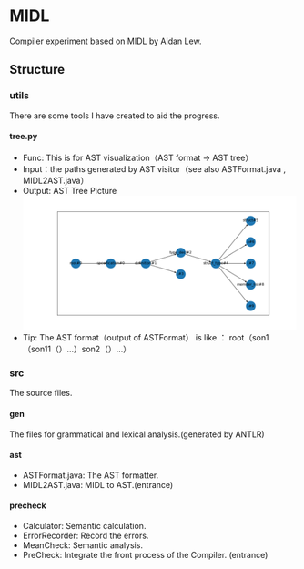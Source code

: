 # MIDL
Compiler experiment based on MIDL by Aidan Lew.

## Structure
### utils
There are some tools I have created to aid the progress.

#### tree.py
- Func:  This is for AST visualization（AST format -> AST tree）
- Input：the paths generated by AST visitor（see also ASTFormat.java , MIDL2AST.java）
- Output: AST Tree Picture
 ![Sample](https://github.com/AL-377/MIDL/blob/main/demo/tree_sample.png)
- Tip: The AST format（output of ASTFormat） is like ： root（son1（son11（）...）son2（）...）

### src
The source files.

#### gen
The files for grammatical and lexical analysis.(generated by ANTLR)

#### ast
- ASTFormat.java: The AST formatter.
- MIDL2AST.java: MIDL to AST.(entrance)

#### precheck
- Calculator: Semantic calculation.
- ErrorRecorder: Record the errors.
- MeanCheck: Semantic analysis.
- PreCheck: Integrate the front process of the Compiler. (entrance)



